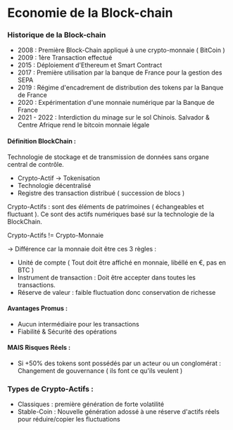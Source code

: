 # Economie de la Block-chain 

### Historique de la Block-chain 

- 2008 : Première Block-Chain appliqué à une crypto-monnaie ( BitCoin )
- 2009 : 1ère Transaction effectué 
- 2015 : Déploiement d'Ethereum et Smart Contract 
- 2017 : Première utilisation par la banque de France pour la gestion des SEPA
- 2019 : Régime d'encadrement de distribution des tokens par la Banque de France 
- 2020 : Expérimentation d'une monnaie numérique par la Banque de France
- 2021 - 2022 : Interdiction du minage sur le sol Chinois. Salvador & Centre Afrique rend le bitcoin monnaie légale

#### Définition BlockChain : 
Technologie de stockage et de transmission de données sans organe central de contrôle.
- Crypto-Actif -> Tokenisation
- Technologie décentralisé 
- Registre des transaction distribué ( succession de blocs )

Crypto-Actifs : sont des éléments de patrimoines ( échangeables et fluctuant ). Ce sont des actifs numériques basé sur la technologie de la BlockChain.   

Crypto-Actifs != Crypto-Monnaie 

-> Différence car la monnaie doit être ces 3 règles : 
- Unité de compte ( Tout doit être affiché en monnaie, libéllé en €, pas en BTC )
- Instrument de transaction : Doit être accepter dans toutes les transactions.
- Réserve de valeur : faible fluctuation donc conservation de richesse

#### Avantages Promus :
- Aucun intermédiaire pour les transactions
- Fiabilité & Sécurité des opérations 

#### MAIS Risques Réels : 
- Si +50% des tokens sont possédés par un acteur ou un conglomérat : Changement de gouvernance ( ils font ce qu'ils veulent )

### Types de Crypto-Actifs : 
- Classiques : première génération de forte volatilité 
- Stable-Coin : Nouvelle génération adossé à une réserve d'actifs réels pour réduire/copier les fluctuations 